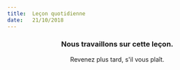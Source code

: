 ```yaml
---
title:  Leçon quotidienne
date:   21/10/2018
---
```


### <center>Nous travaillons sur cette leçon.</center>
<center>Revenez plus tard, s'il vous plaît.</center>